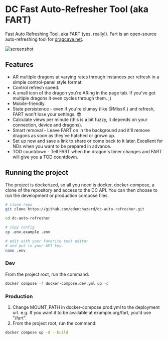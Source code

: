 # DC Fast Auto-Refresher Tool (aka FART)

Fast Auto Refreshing Tool, aka FART (yes, really!). Fart is an open-source auto-refreshing tool for [dragcave.net](https://dragcave.net).

![screenshot](https://i.imgur.com/gPYMhME.png)

## Features

- AR multiple dragons at varying rates through instances per refresh in a simple control-panel style format.
- Control refresh speed.
- A small icon of the dragon you're ARing in the page tab. If you've got multiple dragons it even cycles through them. ;)
- Mobile-friendly.
- State persistence - even if you're clumsy (like @MissK.) and refresh, FART won't lose your settings. 😎
- Calculate views per minute (this is a bit fuzzy, it depends on your connection, device and dragons).
- Smart removal - Leave FART on in the background and it'll remove dragons as soon as they've hatched or grown up.
- Set up now and save a link to share or come back to it later. Excellent for NDs when you want to be prepared in advance.
- TOD countdown - Tell FART when the dragon's timer changes and FART will give you a TOD countdown.

## Running the project

The project is dockerized, so all you need is docker, docker-compose, a clone of the repository and access to the DC API. You can then choose to run the development or production compose files.

```sh
# clone repo
git clone https://github.com/edenchazard/dc-auto-refresher.git

cd dc-auto-refresher

# copy config
cp .env.example .env

# edit with your favorite text editor
# and put in your API key.
nano .env
```

### Dev

From the project root, run the command:

```sh
docker compose -f docker-compose.dev.yml up -d
```

### Production

1. Change MOUNT_PATH in docker-compose.prod.yml to the deployment url. e.g. If you want it to be available at example.org/fart, you'd use "/fart".
2. From the project root, run the command:

```sh
docker compose up -d --build
```
